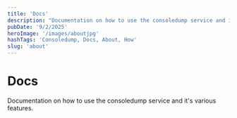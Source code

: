 ```yaml
---
title: 'Docs'
description: "Documentation on how to use the consoledump service and it's various features."
pubDate: '9/2/2025'
heroImage: '/images/aboutjpg'
hashTags: 'Consoledump, Docs, About, How'
slug: 'about'
---
```


# Docs

Documentation on how to use the consoledump service and it's various features.
